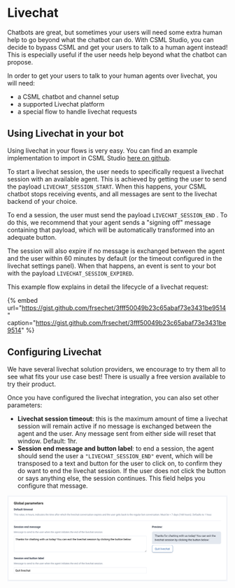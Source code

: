 # Livechat

Chatbots are great, but sometimes your users will need some extra human help to go beyond what the chatbot can do. With CSML Studio, you can decide to bypass CSML and get your users to talk to a human agent instead! This is especially useful if the user needs help beyond what the chatbot can propose.

In order to get your users to talk to your human agents over livechat, you will need:

* a CSML chatbot and channel setup
* a supported Livechat platform
* a special flow to handle livechat requests

## Using Livechat in your bot

Using livechat in your flows is very easy. You can find an example implementation to import in CSML Studio [here on github](https://github.com/CSML-by-Clevy/CSML-livechat-demo).

To start a livechat session, the user needs to specifically request a livechat session with an available agent. This is achieved by getting the user to send the payload `LIVECHAT_SESSION_START`. When this happens, your CSML chatbot stops receiving events, and all messages are sent to the livechat backend of your choice.

To end a session, the user must send the payload `LIVECHAT_SESSION_END` . To do this, we recommend that your agent sends a "signing off" message containing that payload, which will be automatically transformed into an adequate button.

The session will also expire if no message is exchanged between the agent and the user within 60 minutes by default \(or the timeout configured in the livechat settings panel\). When that happens, an event is sent to your bot with the payload `LIVECHAT_SESSION_EXPIRED`. 

This example flow explains in detail the lifecycle of a livechat request:

{% embed url="https://gist.github.com/frsechet/3fff50049b23c65abaf73e3431be9514" caption="https://gist.github.com/frsechet/3fff50049b23c65abaf73e3431be9514" %}

## Configuring Livechat

We have several livechat solution providers, we encourage to try them all to see what fits your use case best! There is usually a free version available to try their product.

Once you have configured the livechat integration, you can also set other parameters:

* **Livechat session timeout**: this is the maximum amount of time a livechat session will remain active if no message is exchanged between the agent and the user. Any message sent from either side will reset that window. Default: 1hr.
* **Session end message and button label**: to end a session, the agent should send the user a `"LIVECHAT_SESSION_END"` event, which will be transposed to a text and button for the user to click on, to confirm they do want to end the livechat session. If the user does not click the button or says anything else, the session continues. This field helps you configure that message.

![](../../../.gitbook/assets/cleanshot-2020-08-16-at-19.22.30-2x.png)

